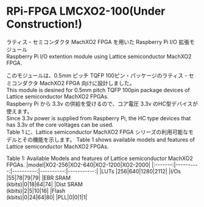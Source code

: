 # RPi-FPGA LMCXO2-100(Under Construction!)
ラティス・セミコンダクタ MachXO2 FPGA を用いた Raspberry Pi I/O 拡張モジュール  
Raspberry Pi I/O extention module using Lattice semiconductor MachXO2 FPGA.


このモジュールは、0.5mm ピッチ TQFP 100ピン・パッケージのラティス・セミコンダクタ MachXO2 FPGA 向けに設計しました。  
This module is desined for 0.5mm pitch TQFP 100pin package devices of Lattice semiconductor MachXO2 FPGAs.  
Raspberry Pi から 3.3v の供給を受けるので、コア電圧 3.3v のHC型デバイスが使えます。  
Since 3.3v power is supplied from Raspberry Pi, the HC type devices that has 3.3v of the core voltages can be used.  
Table 1 に、Lattice semiconductor MachXO2 FPGA シリーズの利用可能なモデルとその機能を示します。
Table 1 shows available models and features of Lattice semiconductor MachXO2 FPGAs.  
  
Table 1: Available Models and features of Lattice semiconductor MachXO2 FPGAs.
|model|XO2-256|XO2-640|XO2-1200|XO2-2000|
|:-------:|----------:|----------:|----------:|-----------:|
|LUTs |256|640|1280|2112|
|I/Os |55|78|79|79| 
|EBR SRAM<br>(kbits)|0|18|64|74|
|Dist SRAM<br>(kbits)|2|5|10|16|
|Flash<br>(kbits)|0|24|64|80|
|PLL|0|0|1|1|

